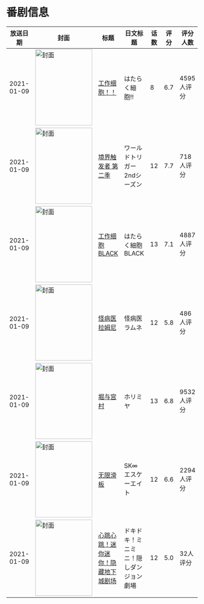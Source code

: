 # 番剧信息

|放送日期|封面|标题|日文标题|话数|评分|评分人数|
|---|---|---|---|---|---|---|
|2021-01-09|<img src="//lain.bgm.tv/pic/cover/c/ae/11/278815_veMhu.jpg" alt="封面" style="width:150px;height:200px;object-fit:cover;">|[工作细胞！！](https://bangumi.tv/subject/278815)|はたらく細胞!!|8|6.7|4595人评分|
|2021-01-09|<img src="//lain.bgm.tv/pic/cover/c/97/02/296875_104Pt.jpg" alt="封面" style="width:150px;height:200px;object-fit:cover;">|[境界触发者 第二季](https://bangumi.tv/subject/296875)|ワールドトリガー 2ndシーズン|12|7.7|718人评分|
|2021-01-09|<img src="//lain.bgm.tv/pic/cover/c/bf/76/304065_NMdGk.jpg" alt="封面" style="width:150px;height:200px;object-fit:cover;">|[工作细胞BLACK](https://bangumi.tv/subject/304065)|はたらく細胞BLACK|13|7.1|4887人评分|
|2021-01-09|<img src="//lain.bgm.tv/pic/cover/c/a9/72/314447_5CQ03.jpg" alt="封面" style="width:150px;height:200px;object-fit:cover;">|[怪病医拉姆尼](https://bangumi.tv/subject/314447)|怪病医ラムネ|12|5.8|486人评分|
|2021-01-09|<img src="//lain.bgm.tv/pic/cover/c/23/a2/315069_2zYW6.jpg" alt="封面" style="width:150px;height:200px;object-fit:cover;">|[堀与宫村](https://bangumi.tv/subject/315069)|ホリミヤ|13|6.8|9532人评分|
|2021-01-09|<img src="//lain.bgm.tv/pic/cover/c/8b/0f/315456_29h6G.jpg" alt="封面" style="width:150px;height:200px;object-fit:cover;">|[无限滑板](https://bangumi.tv/subject/315456)|SK∞ エスケーエイト|12|6.6|2294人评分|
|2021-01-09|<img src="//lain.bgm.tv/pic/cover/c/e1/5e/331192_VI41i.jpg" alt="封面" style="width:150px;height:200px;object-fit:cover;">|[心跳心跳！迷你迷你！隐藏地下城剧场](https://bangumi.tv/subject/331192)|ドキドキ！ミニミニ！隠しダンジョン劇場|12|5.0|32人评分|
